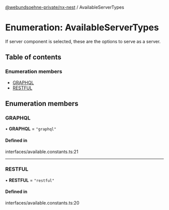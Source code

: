[@webundsoehne-private/nx-nest](../README.md) / AvailableServerTypes

# Enumeration: AvailableServerTypes

If server component is selected, these are the options to serve as a server.

## Table of contents

### Enumeration members

- [GRAPHQL](AvailableServerTypes.md#graphql)
- [RESTFUL](AvailableServerTypes.md#restful)

## Enumeration members

### GRAPHQL

• **GRAPHQL** = `"graphql"`

#### Defined in

interfaces/available.constants.ts:21

___

### RESTFUL

• **RESTFUL** = `"restful"`

#### Defined in

interfaces/available.constants.ts:20

